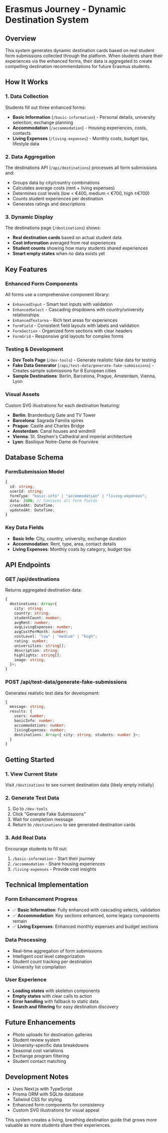 # Erasmus Journey - Dynamic Destination System

## Overview

This system generates dynamic destination cards based on real student form submissions collected through the platform. When students share their experiences via the enhanced forms, their data is aggregated to create compelling destination recommendations for future Erasmus students.

## How It Works

### 1. Data Collection

Students fill out three enhanced forms:

- **Basic Information** (`/basic-information`) - Personal details, university selection, exchange planning
- **Accommodation** (`/accommodation`) - Housing experiences, costs, contacts
- **Living Expenses** (`/living-expenses`) - Monthly costs, budget tips, lifestyle data

### 2. Data Aggregation

The destinations API (`/api/destinations`) processes all form submissions and:

- Groups data by city/country combinations
- Calculates average costs (rent + living expenses)
- Determines cost levels (low < €400, medium < €700, high ≥€700)
- Counts student experiences per destination
- Generates ratings and descriptions

### 3. Dynamic Display

The destinations page (`/destinations`) shows:

- **Real destination cards** based on actual student data
- **Cost information** averaged from real experiences
- **Student counts** showing how many students shared experiences
- **Smart empty states** when no data exists yet

## Key Features

### Enhanced Form Components

All forms use a comprehensive component library:

- `EnhancedInput` - Smart text inputs with validation
- `EnhancedSelect` - Cascading dropdowns with country/university relationships
- `EnhancedTextarea` - Rich text areas for experiences
- `FormField` - Consistent field layouts with labels and validation
- `FormSection` - Organized form sections with clear headers
- `FormGrid` - Responsive grid layouts for complex forms

### Testing & Development

- **Dev Tools Page** (`/dev-tools`) - Generate realistic fake data for testing
- **Fake Data Generator** (`/api/test-data/generate-fake-submissions`) - Creates sample submissions for 6 European cities
- **Sample Destinations**: Berlin, Barcelona, Prague, Amsterdam, Vienna, Lyon

### Visual Assets

Custom SVG illustrations for each destination featuring:

- **Berlin**: Brandenburg Gate and TV Tower
- **Barcelona**: Sagrada Familia spires
- **Prague**: Castle and Charles Bridge
- **Amsterdam**: Canal houses and windmill
- **Vienna**: St. Stephen's Cathedral and imperial architecture
- **Lyon**: Basilique Notre-Dame de Fourvière

## Database Schema

### FormSubmission Model

```typescript
{
  id: string;
  userId: string;
  formType: "basic-info" | "accommodation" | "living-expenses";
  data: JSON; // Contains all form fields
  createdAt: DateTime;
  updatedAt: DateTime;
}
```

### Key Data Fields

- **Basic Info**: City, country, university, exchange duration
- **Accommodation**: Rent, type, area, contact details
- **Living Expenses**: Monthly costs by category, budget tips

## API Endpoints

### GET /api/destinations

Returns aggregated destination data:

```typescript
{
  destinations: Array<{
    city: string;
    country: string;
    studentCount: number;
    avgRent: number;
    avgLivingExpenses: number;
    avgCostPerMonth: number;
    costLevel: "low" | "medium" | "high";
    rating: number;
    universities: string[];
    description: string;
    highlights: string[];
    image: string;
  }>;
}
```

### POST /api/test-data/generate-fake-submissions

Generates realistic test data for development:

```typescript
{
  message: string;
  results: {
    users: number;
    basicInfo: number;
    accommodations: number;
    livingExpenses: number;
    destinations: Array<{ city: string; students: number }>;
  }
}
```

## Getting Started

### 1. View Current State

Visit `/destinations` to see current destination data (likely empty initially)

### 2. Generate Test Data

1. Go to `/dev-tools`
2. Click "Generate Fake Submissions"
3. Wait for completion message
4. Return to `/destinations` to see generated destination cards

### 3. Add Real Data

Encourage students to fill out:

1. `/basic-information` - Start their journey
2. `/accommodation` - Share housing experiences
3. `/living-expenses` - Provide cost insights

## Technical Implementation

### Form Enhancement Progress

- ✅ **Basic Information**: Fully enhanced with cascading selects, validation
- ✅ **Accommodation**: Key sections enhanced, some legacy components remain
- ✅ **Living Expenses**: Enhanced monthly expenses and budget sections

### Data Processing

- Real-time aggregation of form submissions
- Intelligent cost level categorization
- Student count tracking per destination
- University list compilation

### User Experience

- **Loading states** with skeleton components
- **Empty states** with clear calls to action
- **Error handling** with fallback to static data
- **Search and filtering** for easy destination discovery

## Future Enhancements

- Photo uploads for destination galleries
- Student review system
- University-specific data breakdowns
- Seasonal cost variations
- Exchange program filtering
- Student contact matching

## Development Notes

- Uses Next.js with TypeScript
- Prisma ORM with SQLite database
- Tailwind CSS for styling
- Enhanced form components for consistency
- Custom SVG illustrations for visual appeal

This system creates a living, breathing destination guide that grows more valuable as more students share their experiences.

